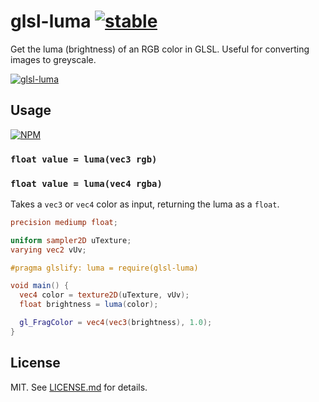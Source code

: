 # glsl-luma [![stable](http://badges.github.io/stability-badges/dist/stable.svg)](http://github.com/badges/stability-badges)

Get the luma (brightness) of an RGB color in GLSL. Useful for converting images to greyscale.

[![glsl-luma](http://imgur.com/7O5SbmC)](http://hughsk.io/glsl-luma)

## Usage

[![NPM](https://nodei.co/npm/glsl-luma.png)](https://nodei.co/npm/glsl-luma/)

### `float value = luma(vec3 rgb)`
### `float value = luma(vec4 rgba)`

Takes a `vec3` or `vec4` color as input, returning the luma as a `float`.

``` glsl
precision mediump float;

uniform sampler2D uTexture;
varying vec2 vUv;

#pragma glslify: luma = require(glsl-luma)

void main() {
  vec4 color = texture2D(uTexture, vUv);
  float brightness = luma(color);

  gl_FragColor = vec4(vec3(brightness), 1.0);
}
```

## License

MIT. See [LICENSE.md](http://github.com/hughsk/glsl-luma/blob/master/LICENSE.md) for details.

